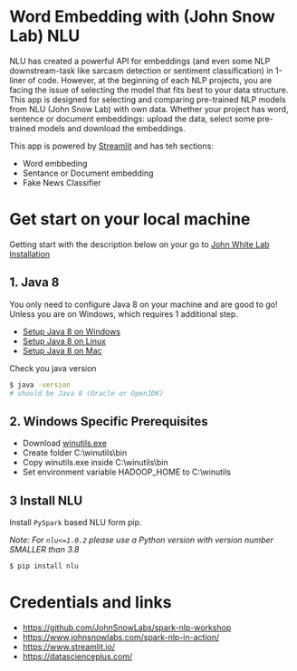 # Word Embedding with (John Snow Lab) NLU
 NLU has created a powerful API for embeddings (and even some NLP downstream-task like sarcasm detection or sentiment classification) in 1-liner of code. However, at the beginning of each NLP projects, you are facing the issue of selecting the model that fits best to your data structure. This app is designed for selecting and comparing pre-trained NLP models from NLU (John Snow Lab) with own data. Whether your project has word, sentence or document embeddings: upload the data, select some pre-trained models and download the embeddings. 

This app is powered by [Streamlit](https://www.streamlit.io/) and has teh sections:
* Word embbeding 
* Sentance or Document embedding
* Fake News Classifier

# Get start on your local machine
Getting start with the description below on your go to [John White Lab Installation](https://nlu.johnsnowlabs.com/docs/en/install)

## 1. Java 8
You only need to configure Java 8 on your machine and are good to go! Unless you are on Windows, which requires 1 additional step.

* [Setup Java 8 on Windows](https://access.redhat.com/documentation/en-us/openjdk/8/html/getting_started_with_openjdk_8/getting_started_with_openjdk_for_windows)  
* [Setup Java 8 on Linux](https://openjdk.java.net/install/)
* [Setup Java 8 on Mac](https://docs.oracle.com/javase/8/docs/technotes/guides/install/mac_jdk.html)

Check you java version
```bash
$ java -version
# should be Java 8 (Oracle or OpenJDK)
```


## 2. Windows Specific Prerequisites
* Download [winutils.exe](https://github.com/steveloughran/winutils/blob/master/hadoop-2.7.1/bin/winutils.exe)
* Create folder C:\winutils\bin
* Copy winutils.exe inside C:\winutils\bin
* Set environment variable HADOOP_HOME to C:\winutils

## 3 Install NLU
Install `PySpark` based NLU form pip.  

*Note: For `nlu<=1.0.2` please use a Python version with version number SMALLER than 3.8* 

```bash
$ pip install nlu
```
 


# Credentials and links
* https://github.com/JohnSnowLabs/spark-nlp-workshop 
* https://www.johnsnowlabs.com/spark-nlp-in-action/
* https://www.streamlit.io/
* https://datascienceplus.com/